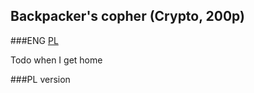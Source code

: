 ## Backpacker's copher (Crypto, 200p)

###ENG
[PL](#pl-version)

Todo when I get home

###PL version


